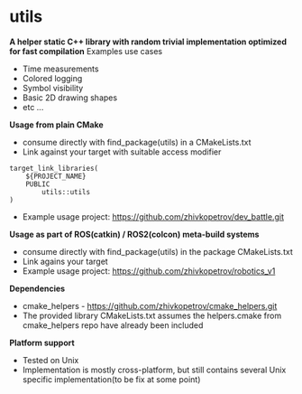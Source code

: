 # utils

**A helper static C++ library with random trivial implementation optimized for fast compilation**
Examples use cases
- Time measurements
- Colored logging
- Symbol visibility
- Basic 2D drawing shapes
- etc ...


**Usage from plain CMake**
- consume directly with find_package(utils) in a CMakeLists.txt
- Link against your target with suitable access modifier
```
target_link_libraries(
    ${PROJECT_NAME} 
    PUBLIC
        utils::utils
)
```
- Example usage project: https://github.com/zhivkopetrov/dev_battle.git


**Usage as part of ROS(catkin) / ROS2(colcon) meta-build systems**
- consume directly with find_package(utils) in the package CMakeLists.txt
- Link agains your target
- Example usage project: https://github.com/zhivkopetrov/robotics_v1


**Dependencies**
- cmake_helpers - https://github.com/zhivkopetrov/cmake_helpers.git
- The provided library CMakeLists.txt assumes the helpers.cmake from cmake_helpers repo have already been included


**Platform support**
- Tested on Unix
- Implementation is mostly cross-platform, but still contains several Unix specific implementation(to be fix at some point)